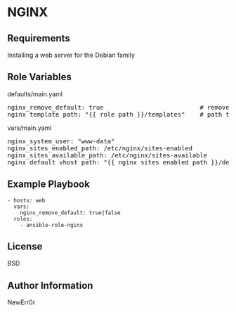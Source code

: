 NGINX
=========


Requirements
------------

Installing a web server for the Debian family

Role Variables
--------------
defaults/main.yaml
<pre>
nginx_remove_default: true                          # remove nginx default site
nginx_template_path: "{{ role_path }}/templates"    # path to nginx site-template
</pre>

vars/main.yaml
<pre>
nginx_system_user: "www-data"
nginx_sites_enabled_path: /etc/nginx/sites-enabled
nginx_sites_available_path: /etc/nginx/sites-available
nginx_default_vhost_path: "{{ nginx_sites_enabled_path }}/default"
</pre>

Example Playbook
----------------

    - hosts: web
      vars: 
        nginx_remove_default: true|false
      roles:
        - ansible-role-nginx

License
-------

BSD

Author Information
------------------

NewErr0r

